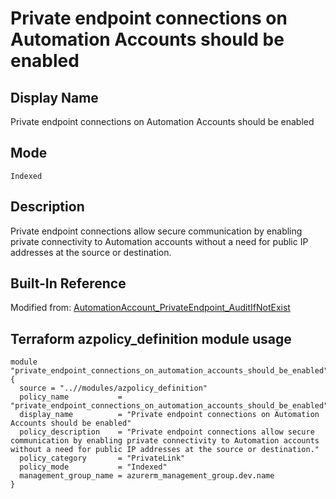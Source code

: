 # Private endpoint connections on Automation Accounts should be enabled

## Display Name

Private endpoint connections on Automation Accounts should be enabled

## Mode

`Indexed`

## Description

Private endpoint connections allow secure communication by enabling private connectivity to Automation accounts without a need for public IP addresses at the source or destination.

## Built-In Reference

Modified from: [AutomationAccount_PrivateEndpoint_AuditIfNotExist](https://github.com/Azure/azure-policy/blob/master/built-in-policies/policyDefinitions/Automation/AutomationAccount_PrivateEndpoint_AuditIfNotExist.json)

Terraform azpolicy_definition module usage
-----

```hcl
module "private_endpoint_connections_on_automation_accounts_should_be_enabled" {
  source = "..//modules/azpolicy_definition"
  policy_name           = "private_endpoint_connections_on_automation_accounts_should_be_enabled"
  display_name          = "Private endpoint connections on Automation Accounts should be enabled"
  policy_description    = "Private endpoint connections allow secure communication by enabling private connectivity to Automation accounts without a need for public IP addresses at the source or destination."
  policy_category       = "PrivateLink"
  policy_mode           = "Indexed"
  management_group_name = azurerm_management_group.dev.name
}
```
